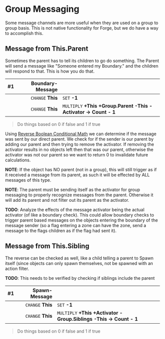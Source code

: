 # Group Messaging

Some message channels are more useful when they are used on a group to group
basis. This is not native functionality for Forge, but we do have a way to
accomplish this.


## Message from This.Parent

Sometimes the parent has to tell its children to go do something. The Parent
will send a message like "Someone entered my Boundary." and the children will
respond to that. This is how you do that.

| #1 | **Boundary-Message**| |
| ---| ---:| :---|
|| `CHANGE` **This**| `SET` **-1**|
|| `CHANGE` **This**| `MULTIPLY` **+This +Group.Parent -This -Activator -> Count - 1**|
> Do things based on 0 if false and 1 if true

Using [Reverse Boolean Conditional Math](#reverse-validation-math) we can
determine if the message was sent by our direct parent. We check for if the
sender is our parent by adding our parent and then trying to remove the
activator. If removing the activator results in no objects left then that was
our parent, otherwise the activator was not our parent so we want to return 0
to invalidate future calculations.

**NOTE**: If the object has NO parent (not in a group), this will still trigger
as if it received a message from its parent, as such it will be effected by ALL
messages of this type.

**NOTE**: The parent must be sending itself as the activator for group
messaging to properly recognize messages from the parent. Otherwise it will add
its parent and not filter out its parent as the activator.

**TODO**: Analyze the effects of the message activator being the actual
activator (of like a boundary check). This could allow boundary checks to
trigger parent based messages on the objects entering the boundary of the
message sender (so a flag entering a zone can have the zone, send a message to
the flags children as if the flag had sent it).

## Message from This.Sibling

The reverse can be checked as well, like a child telling a parent to Spawn
itself (since objects can only spawn themselves, not be spawned with an action
filter.

**TODO**: This needs to be verified by checking if siblings include the parent

| #1 | **Spawn-Message**| |
| ---| ---:| :---|
|| `CHANGE` **This**| `SET` **-1**|
|| `CHANGE` **This**| `MULTIPLY` **+This +Activator -Group.Siblings -This -> Count - 1**|
> Do things based on 0 if false and 1 if true
